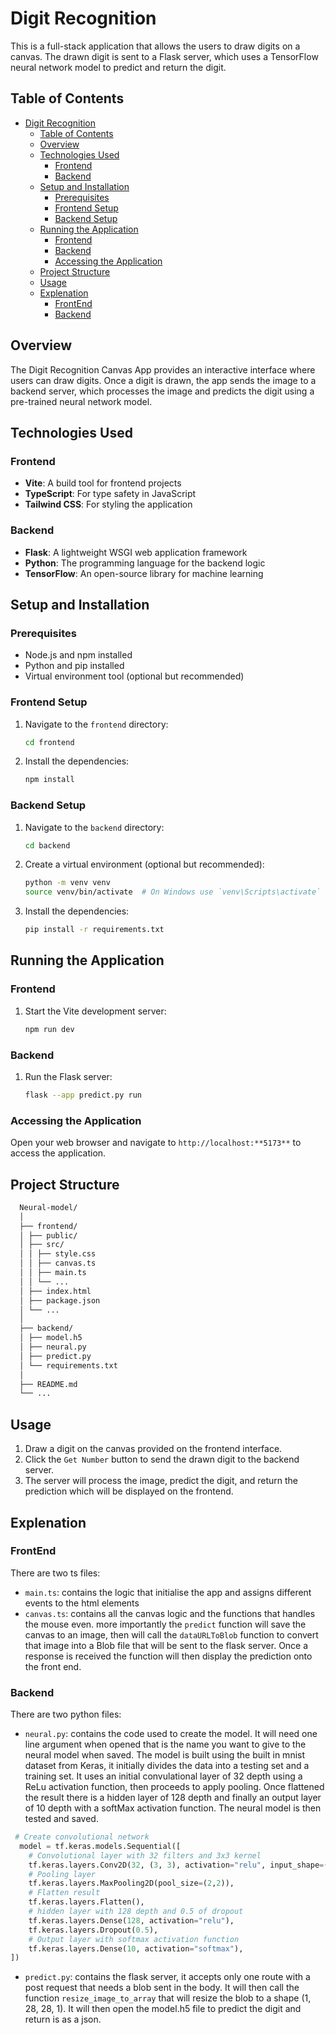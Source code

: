 # Digit Recognition

This is a full-stack application that allows the users to draw digits on a canvas. The drawn digit is sent to a Flask server, which uses a TensorFlow neural network model to predict and return the digit.

## Table of Contents
- [Digit Recognition](#digit-recognition)
  - [Table of Contents](#table-of-contents)
  - [Overview](#overview)
  - [Technologies Used](#technologies-used)
    - [Frontend](#frontend)
    - [Backend](#backend)
  - [Setup and Installation](#setup-and-installation)
    - [Prerequisites](#prerequisites)
    - [Frontend Setup](#frontend-setup)
    - [Backend Setup](#backend-setup)
  - [Running the Application](#running-the-application)
    - [Frontend](#frontend-1)
    - [Backend](#backend-1)
    - [Accessing the Application](#accessing-the-application)
  - [Project Structure](#project-structure)
  - [Usage](#usage)
  - [Explenation](#explenation)
    - [FrontEnd](#frontend-2)
    - [Backend](#backend-2)

## Overview

The Digit Recognition Canvas App provides an interactive interface where users can draw digits. Once a digit is drawn, the app sends the image to a backend server, which processes the image and predicts the digit using a pre-trained neural network model.

## Technologies Used

### Frontend
- **Vite**: A build tool for frontend projects
- **TypeScript**: For type safety in JavaScript
- **Tailwind CSS**: For styling the application

### Backend
- **Flask**: A lightweight WSGI web application framework
- **Python**: The programming language for the backend logic
- **TensorFlow**: An open-source library for machine learning

## Setup and Installation

### Prerequisites
- Node.js and npm installed
- Python and pip installed
- Virtual environment tool (optional but recommended)

### Frontend Setup
1. Navigate to the `frontend` directory:
    ```bash
    cd frontend
    ```
2. Install the dependencies:
    ```bash
    npm install
    ```

### Backend Setup
1. Navigate to the `backend` directory:
    ```bash
    cd backend
    ```
2. Create a virtual environment (optional but recommended):
    ```bash
    python -m venv venv
    source venv/bin/activate  # On Windows use `venv\Scripts\activate`
    ```
3. Install the dependencies:
    ```bash
    pip install -r requirements.txt
    ```

## Running the Application

### Frontend
1. Start the Vite development server:
    ```bash
    npm run dev
    ```

### Backend
1. Run the Flask server:
    ```bash
    flask --app predict.py run  
    ```

### Accessing the Application
Open your web browser and navigate to `http://localhost:**5173**` to access the application.

## Project Structure
```bash
  Neural-model/
  │
  ├── frontend/
  │ ├── public/
  │ ├── src/
  │ │ ├── style.css
  │ │ ├── canvas.ts
  │ │ ├── main.ts
  │ │ └── ...
  │ ├── index.html
  │ ├── package.json
  │ └── ...
  │
  ├── backend/
  │ ├── model.h5
  │ ├── neural.py
  │ ├── predict.py
  │ └── requirements.txt
  │
  ├── README.md
  └── ...
```

## Usage

1. Draw a digit on the canvas provided on the frontend interface.
2. Click the `Get Number` button to send the drawn digit to the backend server.
3. The server will process the image, predict the digit, and return the prediction which will be displayed on the frontend.

## Explenation
### FrontEnd
There are two ts files: 
- `main.ts`:  contains the logic that initialise the app and assigns different events to the html elements
- `canvas.ts`: contains all the canvas logic and the functions that handles the mouse even. more importantly the `predict` function will save the canvas to an image, then will call the `dataURLToBlob` function to convert that image into a Blob file that will be sent to the flask server. Once a response is received the function will then display the prediction onto the front end. 

### Backend
There are two python files:
 - `neural.py`: contains the code used to create the model. It will need one line argument when opened that is the name you want to give to the neural model when saved. The model is built using the built in mnist dataset from Keras, it initially divides the data into a testing set and a training set. It uses an initial convulational layer of 32 depth using a ReLu activation function, then proceeds to apply pooling. Once flattened the result there is a hidden layer of 128 depth and finally an output layer of 10 depth with a softMax activation function. The neural model is then tested and saved.
```python
 # Create convolutional network
  model = tf.keras.models.Sequential([
    # Convolutional layer with 32 filters and 3x3 kernel
    tf.keras.layers.Conv2D(32, (3, 3), activation="relu", input_shape=(28, 28, 1)),
    # Pooling layer
    tf.keras.layers.MaxPooling2D(pool_size=(2,2)),
    # Flatten result
    tf.keras.layers.Flatten(),
    # hidden layer with 128 depth and 0.5 of dropout
    tf.keras.layers.Dense(128, activation="relu"),
    tf.keras.layers.Dropout(0.5),
    # Output layer with softmax activation function
    tf.keras.layers.Dense(10, activation="softmax"),
])
  ```
 - `predict.py`: contains the flask server, it accepts only one route with a post request that needs a blob sent in the body. It will then call the function `resize_image_to_array` that will resize the blob to a shape (1, 28, 28, 1). It will then open the model.h5 file to predict the digit and return is as a json.
